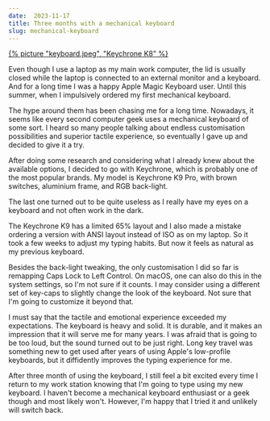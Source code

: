```yaml
---
date:  2023-11-17
title: Three months with a mechanical keyboard
slug: mechanical-keyboard
---
```


<a href="keyboard.jpeg">{% picture "keyboard.jpeg", "Keychrone K8" %}</a>

Even though I use a laptop as my main work computer, the lid is usually closed while the laptop is connected to an external monitor and a keyboard. And for a long time I was a happy Apple Magic Keyboard user. Until this summer, when I impulsively ordered my first mechanical keyboard.

The hype around them has been chasing me for a long time. Nowadays, it seems like every second computer geek uses a mechanical keyboard of some sort. I heard so many people talking about endless customisation possibilities and superior tactile experience, so eventually I gave up and decided to give it a try.

After doing some research and considering what I already knew about the available options, I decided to go with Keychrone, which is probably one of the most popular brands. My model is Keychrone K9 Pro, with brown switches, aluminium frame, and RGB back-light.

The last one turned out to be quite useless as I really have my eyes on a keyboard and not often work in the dark.

The Keychrone K9 has a limited 65% layout and I also made a mistake ordering a version with ANSI layout instead of ISO as on my laptop. So it took a few weeks to adjust my typing habits. But now it feels as natural as my previous keyboard.

Besides the back-light tweaking, the only customisation I did so far is remapping Caps Lock to Left Control. On macOS, one can also do this in the system settings, so I'm not sure if it counts. I may consider using a different set of key-caps to slightly change the look of the keyboard. Not sure that I'm going to customize it beyond that.

I must say that the tactile and emotional experience exceeded my expectations. The keyboard is heavy and solid. It is durable, and it makes an impression that it will serve me for many years. I was afraid that is going to be too loud, but the sound turned out to be just right. Long key travel was something new to get used after years of using Apple's low-profile keyboards, but it diffidently improves the typing experience for me.

After three month of using the keyboard, I still feel a bit excited every time I return to my work station knowing that I'm going to type using my new keyboard. I haven't become a mechanical keyboard enthusiast or a geek though and most likely won't. However, I'm happy that I tried it and unlikely will switch back.
